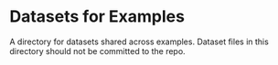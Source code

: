 # Datasets for Examples

A directory for datasets shared across examples. Dataset files in this directory
should not be committed to the repo.
